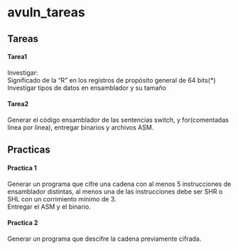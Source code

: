 # avuln_tareas
## Tareas
#### Tarea1
Investigar:  
Significado de la “R” en los registros de propósito general  de 64 bits(*)  
Investigar tipos de datos en ensamblador y su tamaño  

#### Tarea2
Generar el código ensamblador de las sentencias switch,  y for(comentadas linea por linea), entregar binarios y archivos ASM.

## Practicas
#### Practica 1  
Generar un programa que cifre una cadena con al menos  5 instrucciones de ensamblador distintas, al menos una de  las instrucciones debe ser SHR o SHL con un corrimiento  mínimo de 3.  
Entregar el ASM y el binario.

#### Practica 2  
Generar un programa que descifre la cadena previamente  cifrada.  


